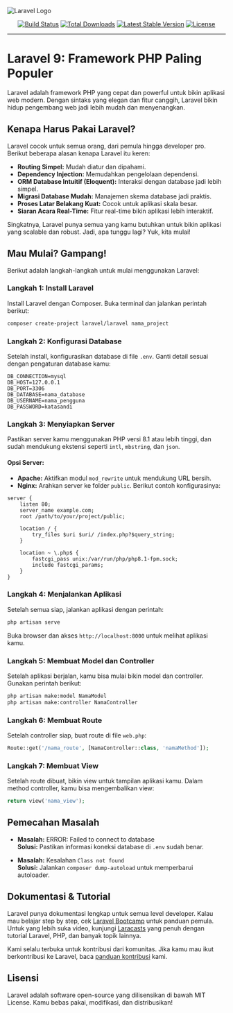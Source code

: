 ![Laravel Logo](https://raw.githubusercontent.com/laravel/art/master/logo-lockup/5%20SVG/2%20CMYK/1%20Full%20Color/laravel-logolockup-cmyk-red.svg)


<p align="center">
    <a href="https://github.com/laravel/framework/actions"><img src="https://github.com/laravel/framework/workflows/tests/badge.svg" alt="Build Status"></a>
    <a href="https://packagist.org/packages/laravel/framework"><img src="https://img.shields.io/packagist/dt/laravel/framework" alt="Total Downloads"></a>
    <a href="https://packagist.org/packages/laravel/framework"><img src="https://img.shields.io/packagist/v/laravel/framework" alt="Latest Stable Version"></a>
    <a href="https://packagist.org/packages/laravel/framework"><img src="https://img.shields.io/packagist/l/laravel/framework" alt="License"></a>
</p>
 
---
# Laravel 9: Framework PHP Paling Populer

Laravel adalah framework PHP yang cepat dan powerful untuk bikin aplikasi web modern. Dengan sintaks yang elegan dan fitur canggih, Laravel bikin hidup pengembang web jadi lebih mudah dan menyenangkan.

## Kenapa Harus Pakai Laravel?

Laravel cocok untuk semua orang, dari pemula hingga developer pro. Berikut beberapa alasan kenapa Laravel itu keren:

- **Routing Simpel:** Mudah diatur dan dipahami.
- **Dependency Injection:** Memudahkan pengelolaan dependensi.
- **ORM Database Intuitif (Eloquent):** Interaksi dengan database jadi lebih simpel.
- **Migrasi Database Mudah:** Manajemen skema database jadi praktis.
- **Proses Latar Belakang Kuat:** Cocok untuk aplikasi skala besar.
- **Siaran Acara Real-Time:** Fitur real-time bikin aplikasi lebih interaktif.

Singkatnya, Laravel punya semua yang kamu butuhkan untuk bikin aplikasi yang scalable dan robust. Jadi, apa tunggu lagi? Yuk, kita mulai!

## Mau Mulai? Gampang!

Berikut adalah langkah-langkah untuk mulai menggunakan Laravel:

### Langkah 1: Install Laravel

Install Laravel dengan Composer. Buka terminal dan jalankan perintah berikut:

```bash
composer create-project laravel/laravel nama_project
```

### Langkah 2: Konfigurasi Database

Setelah install, konfigurasikan database di file `.env`. Ganti detail sesuai dengan pengaturan database kamu:

```plaintext
DB_CONNECTION=mysql
DB_HOST=127.0.0.1
DB_PORT=3306
DB_DATABASE=nama_database
DB_USERNAME=nama_pengguna
DB_PASSWORD=katasandi
```

### Langkah 3: Menyiapkan Server

Pastikan server kamu menggunakan PHP versi 8.1 atau lebih tinggi, dan sudah mendukung ekstensi seperti `intl`, `mbstring`, dan `json`.

#### Opsi Server:

- **Apache:** Aktifkan modul `mod_rewrite` untuk mendukung URL bersih.
- **Nginx:** Arahkan server ke folder `public`. Berikut contoh konfigurasinya:

```nginx
server {
    listen 80;
    server_name example.com;
    root /path/to/your/project/public;

    location / {
        try_files $uri $uri/ /index.php?$query_string;
    }

    location ~ \.php$ {
        fastcgi_pass unix:/var/run/php/php8.1-fpm.sock;
        include fastcgi_params;
    }
}
```

### Langkah 4: Menjalankan Aplikasi

Setelah semua siap, jalankan aplikasi dengan perintah:

```bash
php artisan serve
```

Buka browser dan akses `http://localhost:8000` untuk melihat aplikasi kamu.

### Langkah 5: Membuat Model dan Controller

Setelah aplikasi berjalan, kamu bisa mulai bikin model dan controller. Gunakan perintah berikut:

```bash
php artisan make:model NamaModel
php artisan make:controller NamaController
```

### Langkah 6: Membuat Route

Setelah controller siap, buat route di file `web.php`:

```php
Route::get('/nama_route', [NamaController::class, 'namaMethod']);
```

### Langkah 7: Membuat View

Setelah route dibuat, bikin view untuk tampilan aplikasi kamu. Dalam method controller, kamu bisa mengembalikan view:

```php
return view('nama_view');
```

## Pemecahan Masalah

- **Masalah:** ERROR: Failed to connect to database  
  **Solusi:** Pastikan informasi koneksi database di `.env` sudah benar.

- **Masalah:** Kesalahan `Class not found`  
  **Solusi:** Jalankan `composer dump-autoload` untuk memperbarui autoloader.

## Dokumentasi & Tutorial

Laravel punya dokumentasi lengkap untuk semua level developer. Kalau mau belajar step by step, cek [Laravel Bootcamp](https://laravel.com/docs) untuk panduan pemula. Untuk yang lebih suka video, kunjungi [Laracasts](https://laracasts.com) yang penuh dengan tutorial Laravel, PHP, dan banyak topik lainnya.
 

Kami selalu terbuka untuk kontribusi dari komunitas. Jika kamu mau ikut berkontribusi ke Laravel, baca [panduan kontribusi](https://github.com/laravel/laravel/blob/master/CONTRIBUTING.md) kami.

## Lisensi

Laravel adalah software open-source yang dilisensikan di bawah MIT License. Kamu bebas pakai, modifikasi, dan distribusikan! 
